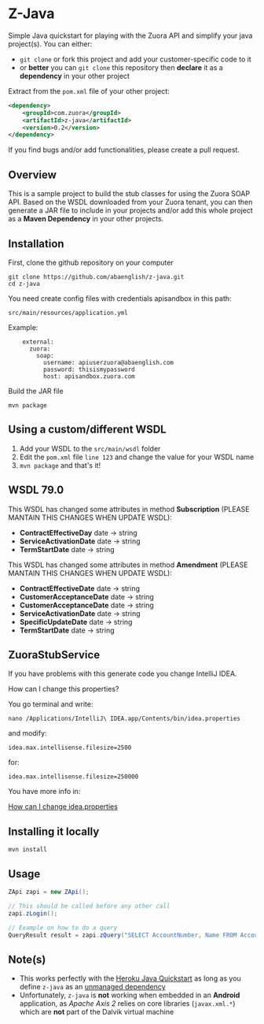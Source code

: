 Z-Java
======

Simple Java quickstart for playing with the Zuora API and simplify your java project(s). You can either:

* `git clone` or fork this project and add your customer-specific code to it
* or **better** you can `git clone` this repository then **declare** it as a **dependency** in your other project

Extract from the `pom.xml` file of your other project:

```xml
<dependency>
    <groupId>com.zuora</groupId>
    <artifactId>z-java</artifactId>
    <version>0.2</version>
</dependency>
```

If you find bugs and/or add functionalities, please create a pull request.


Overview
--------

This is a sample project to build the stub classes for using the Zuora SOAP API. Based on the WSDL
downloaded from your Zuora tenant, you can then generate a JAR file to include in your projects and/or
add this whole project as a **Maven Dependency** in your other projects.


Installation
------------

First, clone the github repository on your computer

    git clone https://github.com/abaenglish/z-java.git
    cd z-java


You need create config files with credentials apisandbox in this path:

    src/main/resources/application.yml

Example:

```
    external:
      zuora:
        soap:
          username: apiuserzuora@abaenglish.com
          password: thisismypassword
          host: apisandbox.zuora.com
```

Build the JAR file

    mvn package


Using a custom/different WSDL
-----------------------------

1. Add your WSDL to the `src/main/wsdl` folder
2. Edit the `pom.xml` file `line 123` and change the value for your WSDL name
3. `mvn package` and that's it!

## WSDL 79.0

This WSDL has changed some attributes in method **Subscription** (PLEASE MANTAIN THIS CHANGES WHEN UPDATE WSDL):
-  **ContractEffectiveDay**  date -> string
-  **ServiceActivationDate**   date -> string
-  **TermStartDate**   date -> string

This WSDL has changed some attributes in method **Amendment** (PLEASE MANTAIN THIS CHANGES WHEN UPDATE WSDL):
-  **ContractEffectiveDate**  date -> string
-  **CustomerAcceptanceDate**   date -> string
-  **CustomerAcceptanceDate**   date -> string
-  **ServiceActivationDate**   date -> string
-  **SpecificUpdateDate**   date -> string
-  **TermStartDate**   date -> string


## ZuoraStubService

If you have problems with this generate code you change IntelliJ IDEA.

How can I change this properties?

You go terminal and write:

```
nano /Applications/IntelliJ\ IDEA.app/Contents/bin/idea.properties
```

and modify:

```
idea.max.intellisense.filesize=2500
```

for:

```
idea.max.intellisense.filesize=250000
```

You have more info in:

[How can I change idea.properties](https://intellij-support.jetbrains.com/hc/en-us/articles/206544869-Configuring-JVM-options-and-platform-properties)


Installing it locally
---------------------

    mvn install


Usage
-----

```java
ZApi zapi = new ZApi();

// This should be called before any other call
zapi.zLogin();

// Example on how to do a query
QueryResult result = zapi.zQuery("SELECT AccountNumber, Name FROM Account");
```

Note(s)
-------

* This works perfectly with the [Heroku Java Quickstart](https://devcenter.heroku.com/articles/getting-started-with-java) as long as you define `z-java` as an [unmanaged dependency](https://devcenter.heroku.com/articles/local-maven-dependencies)
* Unfortunately, `z-java` is **not** working when embedded in an **Android** application, as _Apache Axis 2_ relies on core libraries (`javax.xml.*`) which are **not** part of the Dalvik virtual machine
